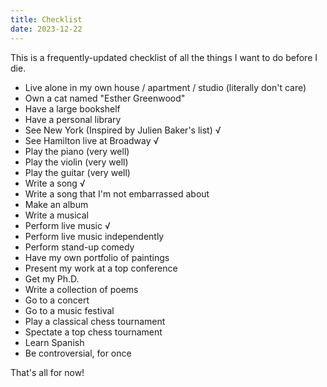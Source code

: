 ```yaml
---
title: Checklist
date: 2023-12-22
---
```


This is a frequently-updated checklist of all the things I want to do before I die.

- Live alone in my own house / apartment / studio (literally don't care)
- Own a cat named "Esther Greenwood"
- Have a large bookshelf
- Have a personal library
- See New York (Inspired by Julien Baker's list) √
- See Hamilton live at Broadway √
- Play the piano (very well)
- Play the violin (very well)
- Play the guitar (very well)
- Write a song √
- Write a song that I'm not embarrassed about
- Make an album
- Write a musical
- Perform live music √
- Perform live music independently
- Perform stand-up comedy
- Have my own portfolio of paintings
- Present my work at a top conference
- Get my Ph.D.
- Write a collection of poems
- Go to a concert
- Go to a music festival
- Play a classical chess tournament
- Spectate a top chess tournament
- Learn Spanish
- Be controversial, for once

That's all for now!